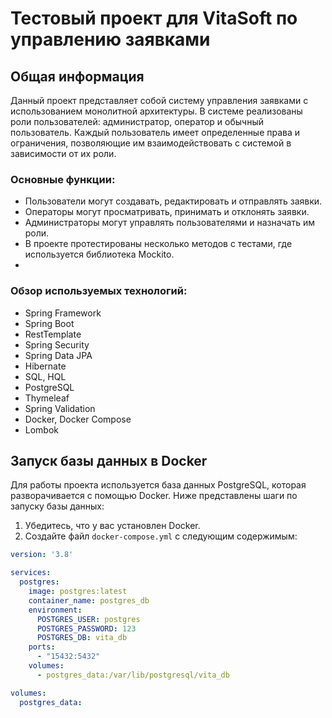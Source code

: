 # Тестовый проект для VitaSoft по управлению заявками

## Общая информация

Данный проект представляет собой систему управления заявками с использованием монолитной архитектуры. 
В системе реализованы роли пользователей: администратор, оператор и обычный пользователь. 
Каждый пользователь имеет определенные права и ограничения, позволяющие им взаимодействовать с системой в зависимости от их роли.

### Основные функции:

- Пользователи могут создавать, редактировать и отправлять заявки.
- Операторы могут просматривать, принимать и отклонять заявки.
- Администраторы могут управлять пользователями и назначать им роли.
- В проекте протестированы несколько методов с тестами, где используется библиотека Mockito.
- 
### Обзор используемых технологий:

- Spring Framework
- Spring Boot
- RestTemplate
- Spring Security
- Spring Data JPA
- Hibernate
- SQL, HQL
- PostgreSQL
- Thymeleaf
- Spring Validation
- Docker, Docker Compose
- Lombok

## Запуск базы данных в Docker

Для работы проекта используется база данных PostgreSQL, которая разворачивается с помощью Docker. Ниже представлены шаги по запуску базы данных:

1. Убедитесь, что у вас установлен Docker.
2. Создайте файл `docker-compose.yml` с следующим содержимым:

```yaml
version: '3.8'

services:
  postgres:
    image: postgres:latest
    container_name: postgres_db
    environment:
      POSTGRES_USER: postgres
      POSTGRES_PASSWORD: 123
      POSTGRES_DB: vita_db
    ports:
      - "15432:5432"
    volumes:
      - postgres_data:/var/lib/postgresql/vita_db

volumes:
  postgres_data:



